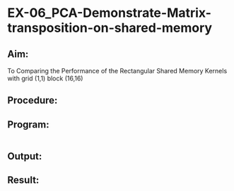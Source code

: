 # EX-06_PCA-Demonstrate-Matrix-transposition-on-shared-memory

## Aim:
To Comparing the Performance of the Rectangular Shared Memory Kernels with  grid (1,1) block (16,16)

## Procedure:

## Program:
```cuda

```
## Output:

## Result:

